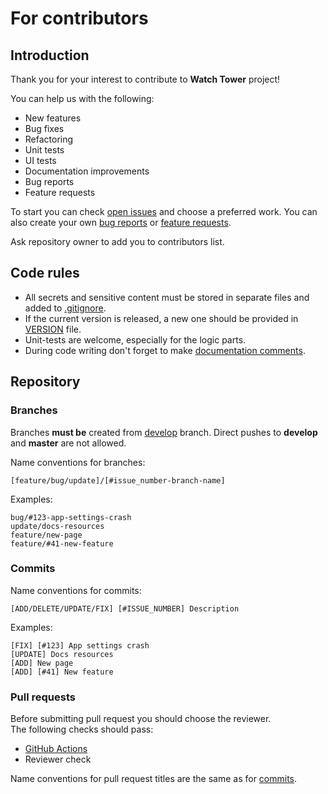# For contributors

## Introduction

Thank you for your interest to contribute to **Watch Tower** project!

You can help us with the following:
- New features
- Bug fixes
- Refactoring
- Unit tests
- UI tests
- Documentation improvements
- Bug reports
- Feature requests

To start you can check [open issues](https://github.com/intellisoftalpin/WatchTower/issues) and 
choose a preferred work. You can also create your own
[bug reports](https://github.com/intellisoftalpin/WatchTower/issues/new?assignees=&labels=bug&template=bug_report.md&title=) 
or [feature requests](https://github.com/intellisoftalpin/WatchTower/issues/new?assignees=&labels=feature&template=feature_request.md&title=).

Ask repository owner to add you to contributors list.

## Code rules

- All secrets and sensitive content must be stored in separate files and added to [.gitignore](https://github.com/intellisoftalpin/WatchTower/blob/main/.gitignore).
- If the current version is released, a new one should be provided in [VERSION](https://github.com/intellisoftalpin/WatchTower/blob/develop/VERSION) file.
- Unit-tests are welcome, especially for the logic parts.
- During code writing don't forget to make [documentation comments](https://dart.dev/effective-dart/documentation).

## Repository

### Branches

Branches **must be** created from [develop](https://github.com/intellisoftalpin/WatchTower/tree/develop) branch. 
Direct pushes to **develop** and **master** are not allowed.

Name conventions for branches:

```
[feature/bug/update]/[#issue_number-branch-name]
```

Examples:

```
bug/#123-app-settings-crash
update/docs-resources
feature/new-page
feature/#41-new-feature
```

### Commits

Name conventions for commits:

```
[ADD/DELETE/UPDATE/FIX] [#ISSUE_NUMBER] Description
```

Examples:

```
[FIX] [#123] App settings crash
[UPDATE] Docs resources
[ADD] New page
[ADD] [#41] New feature
```

### Pull requests

Before submitting pull request you should choose the reviewer.  
The following checks should pass:

- [GitHub Actions](https://github.com/intellisoftalpin/WatchTower/actions)
- Reviewer check

Name conventions for pull request titles are the same as for [commits](#commits).
